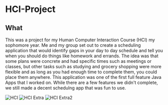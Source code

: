 
# HCI-Project

## What
This was a project for my Human Computer Interaction Course (HCI) my sophomore year. Me and my group set out to create a scheduling application 
that would identify gaps in your day to day schedule and tell you when you should do things like homework and errands. The idea was that some plans were 
concrete and had specific times such as meetings or classes, but other tasks such as studying and grocery shopping were more flexible and as long as you
had enough time to complete them, you could place them anywhere. This application was one of the first full feature Java Apps that I worked on. While there
are a few features we didn't complete, we still made a decent schedulng app that was fun to use. 


![HCI ](https://user-images.githubusercontent.com/36314170/112015040-72a77900-8af9-11eb-9bf0-86dc2ccd07ca.png)
![HCI Extra](https://user-images.githubusercontent.com/36314170/112015044-73d8a600-8af9-11eb-930d-3f9402f431fb.png)
![HCI Extra2](https://user-images.githubusercontent.com/36314170/112015046-74713c80-8af9-11eb-95f6-aae6333c7bc4.png)
